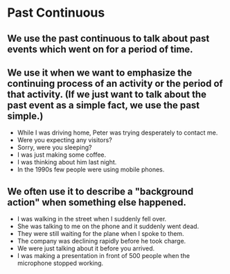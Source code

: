 # Past Continuous


## We use the past continuous to talk about past events which went on for a period of time.
## We use it when we want to emphasize the continuing process of an activity or the period of that activity. (If we just want to talk about the past event as a simple fact, we use the past simple.) 
* While I was driving home, Peter was trying desperately to contact me. 
* Were you expecting any visitors?
* Sorry, were you sleeping?
* I was just making some coffee.
* I was thinking about him last night.
* In the 1990s few people were using mobile phones.


## We often use it to describe a "background action" when something else happened.
* I was walking in the street when I suddenly fell over.
* She was talking to me on the phone and it suddenly went dead.
* They were still waiting for the plane when I spoke to them.
* The company was declining rapidly before he took charge.
* We were just talking about it before you arrived.
* I was making a presentation in front of 500 people when the microphone stopped working.

